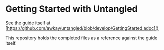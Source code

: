 # Getting Started with Untangled

See the guide itself at [https://github.com/awkay/untangled/blob/develop/GettingStarted.adoc]()

This repository holds the completed files as a reference against the guide itself. 